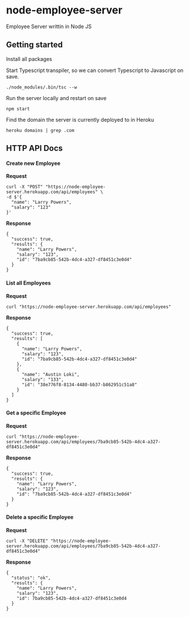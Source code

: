 # node-employee-server
Employee Server writtin in Node JS


## Getting started

Install all packages


Start Typescript transpiler, so we can convert Typescript to Javascript on save.

`./node_modules/.bin/tsc --w`


Run the server locally and restart on save

`npm start`


Find the domain the server is currently deployed to in Heroku

`heroku domains | grep .com`


## HTTP API Docs

#### Create new Employee
**Request**
```
curl -X "POST" "https://node-employee-server.herokuapp.com/api/employees" \
-d $'{
  "name": "Larry Powers",
  "salary": "123"
}'
```
**Response**
```
{
  "success": true,
  "results": {
    "name": "Larry Powers",
    "salary": "123",
    "id": "7ba9cb85-542b-4dc4-a327-df8451c3e0d4"
  }
}
```

#### List all Employees
**Request**
```
curl "https://node-employee-server.herokuapp.com/api/employees"
```
**Response**
```
{
  "success": true,
  "results": [
    {
      "name": "Larry Powers",
      "salary": "123",
      "id": "7ba9cb85-542b-4dc4-a327-df8451c3e0d4"
    },
    {
      "name": "Austin Loki",
      "salary": "133",
      "id": "38e776f8-8134-4480-bb37-b862951c51a8"
    }
  ]
}
```

#### Get a specific Employee
**Request**
```
curl "https://node-employee-server.herokuapp.com/api/employees/7ba9cb85-542b-4dc4-a327-df8451c3e0d4"
```
**Response**
```
{
  "success": true,
  "results": {
    "name": "Larry Powers",
    "salary": "123",
    "id": "7ba9cb85-542b-4dc4-a327-df8451c3e0d4"
  }
}
```

#### Delete a specific Employee
**Request**
```
curl -X "DELETE" "https://node-employee-server.herokuapp.com/api/employees/7ba9cb85-542b-4dc4-a327-df8451c3e0d4"
```
**Response**
```
{
  "status": "ok",
  "results": {
    "name": "Larry Powers",
    "salary": "123",
    "id": 7ba9cb85-542b-4dc4-a327-df8451c3e0d4
  }
}
```